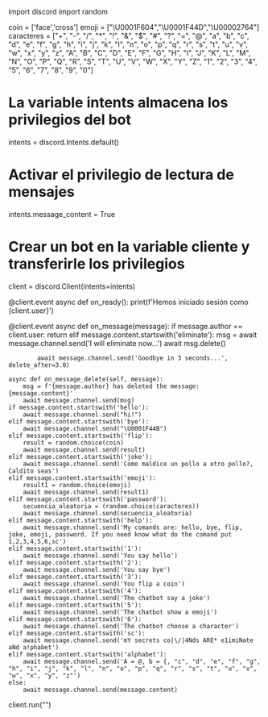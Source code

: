  import discord
import random

coin = ['face','cross']
emoji = ["\U0001F604","\U0001F44D","\U00002764"]
caracteres = ["+", "-", "/", "*", "!", "&", "$", "#", "?", "=", "@", "a", "b", "c", "d", "e", "f", "g", "h", "i", "j", "k", "l", "n", "o", "p", "q", "r", "s", "t", "u", "v", "w", "x", "y", "z",  "A", "B", "C", "D", "E", "F", "G", "H", "I", "J", "K", "L", "M", "N", "O", "P", "Q", "R", "S", "T", "U", "V", "W", "X", "Y", "Z", "1", "2", "3", "4", "5", "6", "7", "8", "9", "0"]

# La variable intents almacena los privilegios del bot
intents = discord.Intents.default()
# Activar el privilegio de lectura de mensajes
intents.message_content = True
# Crear un bot en la variable cliente y transferirle los privilegios
client = discord.Client(intents=intents)

@client.event
async def on_ready():
    print(f'Hemos iniciado sesión como {client.user}')

@client.event
async def on_message(message):
    if message.author == client.user:
        return
    elif message.content.startswith('eliminate'):
            msg = await message.channel.send('I will eliminate now...')
            await msg.delete()

            await message.channel.send('Goodbye in 3 seconds...', delete_after=3.0)

    async def on_message_delete(self, message):
        msg = f'{message.author} has deleted the message: {message.content}'
        await message.channel.send(msg)
    if message.content.startswith('hello'):
        await message.channel.send("hi!")
    elif message.content.startswith('bye'):
        await message.channel.send("\U0001F44B")
    elif message.content.startswith('flip'):
        result = random.choice(coin)
        await message.channel.send(result)
    elif message.content.startswith('joke'):
        await message.channel.send('Como maldice un pollo a otro pollo?, Caldito seas')
    elif message.content.startswith('emoji'):
        result1 = random.choice(emoji)
        await message.channel.send(result1)
    elif message.content.startswith('password'):
        secuencia_aleatoria = (random.choice(caracteres))
        await message.channel.send(secuencia_aleatoria)
    elif message.content.startswith('help'):
        await message.channel.send('My comands are: hello, bye, flip, joke, emoji, password. If you need know what do the comand put 1,2,3,4,5,6,sc')
    elif message.content.startswith('1'):
        await message.channel.send('You say hello')
    elif message.content.startswith('2'):
        await message.channel.send('You say bye')
    elif message.content.startswith('3'):
        await message.channel.send('You flip a coin')
    elif message.content.startswith('4'):
        await message.channel.send('The chatbot say a joke')
    elif message.content.startswith('5'):
        await message.channel.send('The chatbot show a emoji')
    elif message.content.startswith('6'):
        await message.channel.send('The chatbot choose a character')
    elif message.content.startswith('sc'):
        await message.channel.send('mY secrets co|\/|4Nds ARE* e1imiNate aNd a!phabet')
    elif message.content.startswith('alphabet'):
        await message.channel.send('A = @, b = {, "c", "d", "e", "f", "g", "h", "i", "j", "k", "l", "n", "o", "p", "q", "r", "s", "t", "u", "v", "w", "x", "y", "z"')
    else:
        await message.channel.send(message.content)
    
        

client.run("") 
